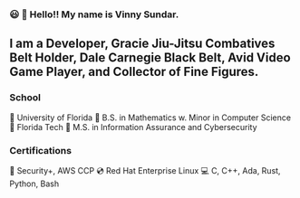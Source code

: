 ### :smiley: :wave: Hello!! My name is Vinny Sundar. 
## I am a Developer, Gracie Jiu-Jitsu Combatives Belt Holder, Dale Carnegie Black Belt, Avid Video Game Player, and Collector of Fine Figures.
### School
:school_satchel: University of Florida 
:scroll: B.S. in Mathematics w. Minor in Computer Science
:school_satchel: Florida Tech 
:scroll: M.S. in Information Assurance and Cybersecurity

### Certifications
:scroll: Security+, AWS CCP
:cd: Red Hat Enterprise Linux
:computer: C, C++, Ada, Rust, Python, Bash


